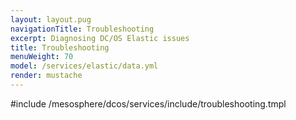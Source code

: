 ```yaml
---
layout: layout.pug
navigationTitle: Troubleshooting
excerpt: Diagnosing DC/OS Elastic issues
title: Troubleshooting
menuWeight: 70
model: /services/elastic/data.yml
render: mustache
---
```


#include /mesosphere/dcos/services/include/troubleshooting.tmpl
